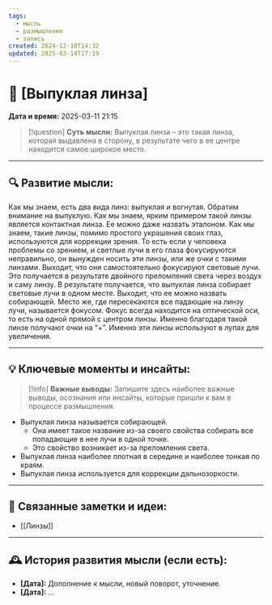 ```yaml
---
tags:
  - мысль
  - размышление
  - запись
created: 2024-12-18T14:32
updated: 2025-03-14T17:19
---
```


# 💭  [Выпуклая линза]

**Дата и время:** 2025-03-11 21:15

> [!question] **Суть мысли:**
> Выпуклая линза – это такая линза, которая выдавлена в сторону, в результате чего в ее центре находится самое широкое место.

---

## 🔍 Развитие мысли:

Как мы знаем, есть два вида линз: выпуклая и вогнутая. Обратим внимание на выпуклую. Как мы знаем, ярким примером такой линзы является контактная линза. Ее можно даже назвать эталоном. Как мы знаем, такие линзы, помимо простого украшения своих глаз, используются для коррекции зрения. То есть если у человека проблемы со зрением, и светлые лучи в его глаза фокусируются неправильно, он вынужден носить эти линзы, или же очки с такими линзами. Выходит, что они самостоятельно фокусируют световые лучи. Это получается в результате двойного преломления света через воздух и саму линзу. В результате получается, что выпуклая линза собирает световые лучи в одном месте. Выходит, что ее можно назвать собирающей. Место же, где пересекаются все падающие на линзу лучи, называется фокусом. Фокус всегда находится на оптической оси, то есть на одной прямой с центром линзы. Именно благодаря такой линзе получают очки на “+”. Именно эти линзы используют в лупах для увеличения.

---

## 💡 Ключевые моменты и инсайты:

> [!info] **Важные выводы:**
> Запишите здесь наиболее важные выводы, осознания или инсайты, которые пришли к вам в процессе размышления.

- Выпуклая линза называется собирающей. 
	- Она имеет такое название из-за своего свойства собирать все попадающие в нее лучи в одной точке.
	- Это свойство возникает из-за преломления света.
- Выпуклая линза наиболее плотная в середине и наиболее тонкая по краям.
- Выпуклая линза используется для коррекции дальнозоркости.

- - -

## 🔄 Связанные заметки и идеи:

- [[Линзы]]

---

## 🕰️ История развития мысли (если есть):

* **[Дата]:**  Дополнение к мысли, новый поворот, уточнение.
* **[Дата]:**  ...
